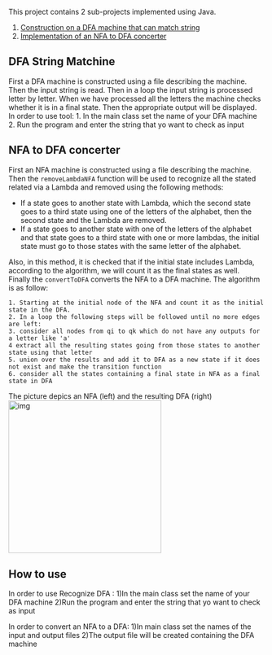 This project contains 2 sub-projects implemented using Java. <br>
1. [Construction on a DFA machine that can match string](https://github.com/mahvash-siavashpour/Theory-of-Machines-and-Languages/tree/master/Recognize-DFA)
2. [Implementation of an NFA to DFA concerter](https://github.com/mahvash-siavashpour/Theory-of-Machines-and-Languages/tree/master/NFA-to-DFA)

## DFA String Matchine
First a DFA machine is constructed using a file describing the machine. Then the input string is read. Then in a loop the input string is processed letter by letter. When we have processed all the letters the machine checks whether it is in a final state. Then the appropriate output will be displayed. <br>
In order to use tool:
	1. In the main class set the name of your DFA machine 
	2. Run the program and enter the string that yo want to check as input

## NFA to DFA concerter
First an NFA machine is constructed using a file describing the machine. Then the `removeLambdaNFA` function will be used to recognize all the stated related via a Lambda and removed using the following methods:<br>
- If a state goes to another state with Lambda, which the second state goes to a third state using one of the letters of the alphabet, then the second state and the Lambda are removed.
- If a state goes to another state with one of the letters of the alphabet and that state goes to a third state with one or more lambdas, the initial state must go to those states with the same letter of the alphabet. <br>

Also, in this method, it is checked that if the initial state includes Lambda, according to the algorithm, we will count it as the final states as well.<br>
Finally the `convertToDFA` converts the NFA to a DFA machine. The algorithm is as follow:
```
1. Starting at the initial node of the NFA and count it as the initial state in the DFA.
2. In a loop the following steps will be followed until no more edges are left:
3. consider all nodes from qi to qk which do not have any outputs for a letter like 'a'
4 extract all the resulting states going from those states to another state using that letter
5. union over the results and add it to DFA as a new state if it does not exist and make the transition function
6. consider all the states containing a final state in NFA as a final state in DFA
```

The picture depics an NFA (left) and the resulting DFA (right)
<br>
<img src="https://github.com/mahvash-siavashpour/mahvash-siavashpour.github.io/blob/main/assets/img/nfa-dfa.png?raw=true" alt="img" width="300"/>
<br>

## How to use

In order to use Recognize DFA :
	1)In the main class set the name of your DFA machine 
	2)Run the program and enter the string that yo want to check as input
	
In order to convert an NFA to a DFA:
	1)In main class set the names of the input and output files
	2)The output file will be created containing the DFA machine 

